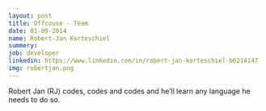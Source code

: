 ```yaml
---
layout: post
title: Offcouse - Team
date: 01-09-2014
name: Robert-Jan Korteschiel
summery:
job: developer
linkedin: https://www.linkedin.com/in/robert-jan-korteschiel-b6214147
img: robertjan.png
---
```

Robert Jan (RJ) codes, codes and codes and he’ll learn any language he needs to do so.
